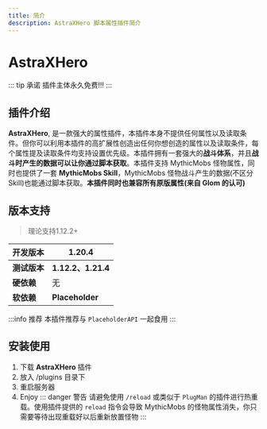 ```yaml
---
title: 简介
description: AstraXHero 脚本属性插件简介
---
```

# AstraXHero
::: tip 承诺
插件主体永久免费!!!
:::

## 插件介绍
**AstraXHero**, 是一款强大的属性插件，本插件本身不提供任何属性以及读取条件。但你可以利用本插件的高扩展性创造出任何你想创造的属性以及读取条件，每个属性提及读取条件均支持设置优先级。本插件拥有一套强大的**战斗体系**，并且**战斗时产生的数据可以让你通过脚本获取**。本插件支持 MythicMobs 怪物属性，同时也提供了一套 **MythicMobs Skill**，MythicMobs 怪物战斗产生的数据(不区分 Skill)也能通过脚本获取。**本插件同时也兼容所有原版属性(来自 Glom 的认可)**

## 版本支持

> 理论支持1.12.2+

| 开发版本     | 1.20.4            |
| -------- | ----------------- |
| **测试版本** | **1.12.2、1.21.4** |
| **硬依赖**  | 无                 |
| **软依赖**  | **Placeholder**   |

:::info 推荐
本插件推荐与 `PlaceholderAPI` 一起食用
:::
## 安装使用
1. 下载 **AstraXHero** 插件
2. 放入 /plugins 目录下
3. 重启服务器
4. Enjoy
::: danger 警告
请避免使用 `/reload` 或类似于 `PlugMan` 的插件进行热重载。使用插件提供的 `reload` 指令会导致 MythicMobs 的怪物属性消失，你只需要等待出现重载好以后重新放置怪物
:::